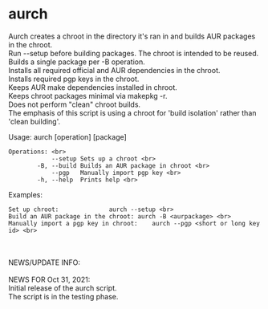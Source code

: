 # aurch
Aurch creates a chroot in the directory it's ran in and builds AUR packages in the chroot. <br>
Run --setup before building packages. The chroot is intended to be reused. <br>
Builds a single package per -B operation. <br>
Installs all required official and AUR dependencies in the chroot. <br>
Installs required pgp keys in the chroot. <br>
Keeps AUR make dependencies installed in chroot. <br>
Keeps chroot packages minimal via makepkg -r. <br>
Does not perform "clean" chroot builds. <br>
The emphasis of this script is using a chroot for 'build isolation' rather than 'clean building'. <br>

Usage: aurch [operation] [package]<br>

    Operations: <br>
    		    --setup	Sets up a chroot <br>
    		-B, --build	Builds an AUR package in chroot <br>
    		    --pgp	Manually import pgp key <br>
    		-h, --help	Prints help <br>

Examples: <br>

    Set up chroot:				aurch --setup <br>
    Build an AUR package in the chroot:	aurch -B <aurpackage> <br>
    Manually import a pgp key in chroot:	aurch --pgp <short or long key id> <br>

<br>
<br>
NEWS/UPDATE INFO:<br>
<br>
NEWS FOR Oct 31, 2021: <br>
Initial release of the aurch script. <br>
The script is in the testing phase. <br>

